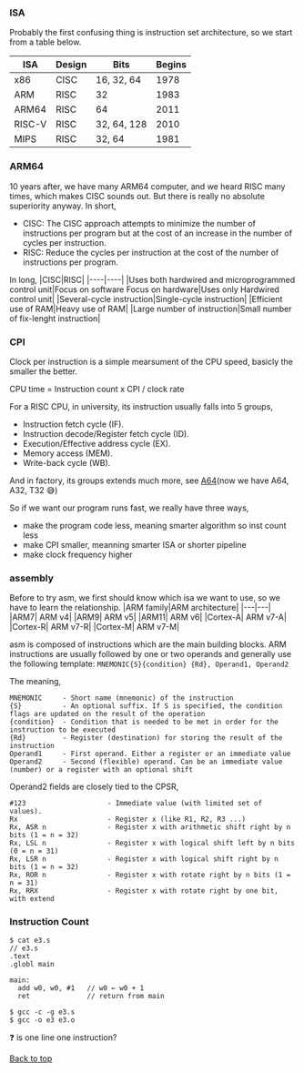 ### ISA

Probably the first confusing thing is instruction set architecture, so we start from a table below.

|ISA|Design|Bits|Begins|
|---|---|---|---|
|x86|CISC|16, 32, 64|1978|
|ARM|RISC|32|1983|
|ARM64|RISC|64|2011|
|RISC-V|RISC|32, 64, 128|2010|
|MIPS|RISC|32, 64|1981|

### ARM64

10 years after, we have many ARM64 computer, and we heard RISC many times, which makes CISC sounds out. But there is really no absolute superiority anyway.
In short,
- CISC: The CISC approach attempts to minimize the number of instructions per program but at the cost of an increase in the number of cycles per instruction. 
- RISC: Reduce the cycles per instruction at the cost of the number of instructions per program. 

In long,
|CISC|RISC|
|----|----|
|Uses both hardwired and microprogrammed control unit|Focus on software	Focus on hardware|Uses only Hardwired control unit|
|Several-cycle instruction|Single-cycle instruction|
|Efficient use of RAM|Heavy use of RAM|
|Large number of instruction|Small number of fix-lenght instruction|

### CPI

Clock per instruction is a simple mearsument of the CPU speed, basicly the smaller the better.

CPU time = Instruction count x CPI / clock rate

For a RISC CPU, in university, its instruction usually falls into 5 groups,
- Instruction fetch cycle (IF).
- Instruction decode/Register fetch cycle (ID).
- Execution/Effective address cycle (EX).
- Memory access (MEM).
- Write-back cycle (WB).

And in factory, its groups extends much more, see [A64](https://developer.arm.com/documentation/ddi0602/2021-12/Base-Instructions?lang=en)(now we have A64, A32, T32 :sweat_smile:)

So if we want our program runs fast, we really have three ways,
- make the program code less, meaning smarter algorithm so inst count less
- make CPI smaller, meanning smarter ISA or shorter pipeline
- make clock frequency higher

### assembly

Before to try asm, we first should know which isa we want to use, so we have to learn the relationship.
|ARM family|ARM architecture|
|---|---|
|ARM7|	ARM v4|
|ARM9|	ARM v5|
|ARM11|	ARM v6|
|Cortex-A|	ARM v7-A|
|Cortex-R|	ARM v7-R|
|Cortex-M|	ARM v7-M|

asm is composed of instructions which are the main building blocks.
ARM instructions are usually followed by one or two operands and generally use the following template: `MNEMONIC{S}{condition} {Rd}, Operand1, Operand2`

The meaning,
~~~
MNEMONIC     - Short name (mnemonic) of the instruction
{S}          - An optional suffix. If S is specified, the condition flags are updated on the result of the operation
{condition}  - Condition that is needed to be met in order for the instruction to be executed
{Rd}         - Register (destination) for storing the result of the instruction
Operand1     - First operand. Either a register or an immediate value 
Operand2     - Second (flexible) operand. Can be an immediate value (number) or a register with an optional shift
~~~

Operand2 fields are closely tied to the CPSR,
~~~
#123                    - Immediate value (with limited set of values). 
Rx                      - Register x (like R1, R2, R3 ...)
Rx, ASR n               - Register x with arithmetic shift right by n bits (1 = n = 32)
Rx, LSL n               - Register x with logical shift left by n bits (0 = n = 31)
Rx, LSR n               - Register x with logical shift right by n bits (1 = n = 32)
Rx, ROR n               - Register x with rotate right by n bits (1 = n = 31)
Rx, RRX                 - Register x with rotate right by one bit, with extend
~~~

### Instruction Count

```
$ cat e3.s
// e3.s
.text
.globl main

main:
  add w0, w0, #1   // w0 ← w0 + 1
  ret              // return from main

$ gcc -c -g e3.s
$ gcc -o e3 e3.o
```

:question: is one line one instruction?






<a href="#top">Back to top</a>

